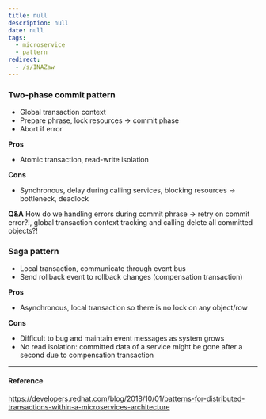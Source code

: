 ```yaml
---
title: null
description: null
date: null
tags:
  - microservice
  - pattern
redirect:
  - /s/INAZaw
---
```


### Two-phase commit pattern

- Global transaction context
- Prepare phrase, lock resources -> commit phase
- Abort if error

**Pros**

- Atomic transaction, read-write isolation

**Cons**

- Synchronous, delay during calling services, blocking resources -> bottleneck, deadlock

**Q&A** How do we handling errors during commit phrase -> retry on commit error?!, global transaction context tracking and calling delete all committed objects?!

### Saga pattern

- Local transaction, communicate through event bus
- Send rollback event to rollback changes (compensation transaction)

**Pros**

- Asynchronous, local transaction so there is no lock on any object/row

**Cons**

- Difficult to bug and maintain event messages as system grows
- No read isolation: committed data of a service might be gone after a second due to compensation transaction

---

#### Reference

https://developers.redhat.com/blog/2018/10/01/patterns-for-distributed-transactions-within-a-microservices-architecture
